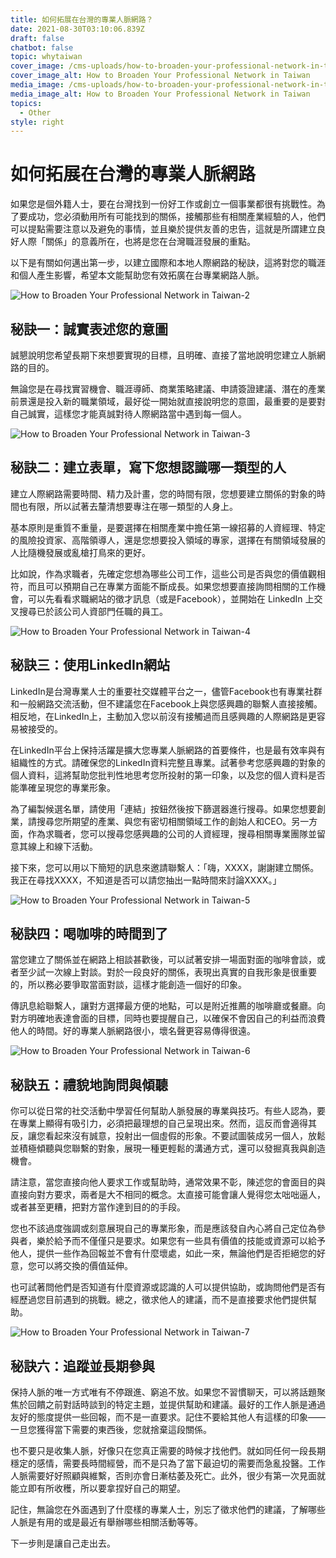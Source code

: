 ```yaml
---
title: 如何拓展在台灣的專業人脈網路？
date: 2021-08-30T03:10:06.839Z
draft: false
chatbot: false
topic: whytaiwan
cover_image: /cms-uploads/how-to-broaden-your-professional-network-in-taiwan-1.jpg
cover_image_alt: How to Broaden Your Professional Network in Taiwan
media_image: /cms-uploads/how-to-broaden-your-professional-network-in-taiwan-1.jpg
media_image_alt: How to Broaden Your Professional Network in Taiwan
topics:
  - Other
style: right
---
```

# 如何拓展在台灣的專業人脈網路

如果您是個外籍人士，要在台灣找到一份好工作或創立一個事業都很有挑戰性。為了要成功，您必須動用所有可能找到的關係，接觸那些有相關產業經驗的人，他們可以提點需要注意以及避免的事情，並且樂於提供友善的忠告，這就是所謂建立良好人際「關係」的意義所在，也將是您在台灣職涯發展的重點。

以下是有關如何邁出第一步，以建立國際和本地人際網路的秘訣，這將對您的職涯和個人產生影響，希望本文能幫助您有效拓廣在台專業網路人脈。

![How to Broaden Your Professional Network in Taiwan-2](/cms-uploads/how-to-broaden-your-professional-network-in-taiwan-2.jpg)

## 秘訣一：誠實表述您的意圖

誠懇說明您希望長期下來想要實現的目標，且明確、直接了當地說明您建立人脈網路的目的。

無論您是在尋找實習機會、職涯導師、商業策略建議、申請簽證建議、潛在的產業前景還是投入新的職業領域，最好從一開始就直接說明您的意圖，最重要的是要對自己誠實，這樣您才能真誠對待人際網路當中遇到每一個人。

![How to Broaden Your Professional Network in Taiwan-3](/cms-uploads/how-to-broaden-your-professional-network-in-taiwan-3.jpg)

## 秘訣二：建立表單，寫下您想認識哪一類型的人

建立人際網路需要時間、精力及計畫，您的時間有限，您想要建立關係的對象的時間也有限，所以試著去釐清想要專注在哪一類型的人身上。

基本原則是重質不重量，是要選擇在相關產業中擔任第一線招募的人資經理、特定的風險投資家、高階領導人，還是您想要投入領域的專家，選擇在有關領域發展的人比隨機發展或亂槍打鳥來的更好。

比如說，作為求職者，先確定您想為哪些公司工作，這些公司是否與您的價值觀相符，而且可以預期自己在專業方面能不斷成長。如果您想要直接詢問相關的工作機會，可以先看看求職網站的徵才訊息（或是Facebook），並開始在 LinkedIn 上交叉搜尋已於該公司人資部門任職的員工。

![How to Broaden Your Professional Network in Taiwan-4](/cms-uploads/how-to-broaden-your-professional-network-in-taiwan-4.jpg)

## 秘訣三：使用LinkedIn網站

LinkedIn是台灣專業人士的重要社交媒體平台之一，儘管Facebook也有專業社群和一般網路交流活動，但不建議您在Facebook上與您感興趣的聯繫人直接接觸。相反地，在LinkedIn上，主動加入您以前沒有接觸過而且感興趣的人際網路是更容易被接受的。

在LinkedIn平台上保持活躍是擴大您專業人脈網路的首要條件，也是最有效率與有組織性的方式。請確保您的LinkedIn資料完整且專業。試著參考您感興趣的對象的個人資料，這將幫助您批判性地思考您所投射的第一印象，以及您的個人資料是否能準確呈現您的專業形象。

為了編製候選名單，請使用「連結」按鈕然後按下篩選器進行搜尋。如果您想要創業，請搜尋您所期望的產業、與您有密切相關領域工作的創始人和CEO。另一方面，作為求職者，您可以搜尋您感興趣的公司的人資經理，搜尋相關專業團隊並留意其線上和線下活動。

接下來，您可以用以下簡短的訊息來邀請聯繫人：「嗨，XXXX，謝謝建立關係。我正在尋找XXXX，不知道是否可以請您抽出一點時間來討論XXXX。」

![How to Broaden Your Professional Network in Taiwan-5](/cms-uploads/how-to-broaden-your-professional-network-in-taiwan-5.jpg)

## 秘訣四：喝咖啡的時間到了

當您建立了關係並在網路上相談甚歡後，可以試著安排一場面對面的咖啡會談，或者至少試一次線上對談。對於一段良好的關係，表現出真實的自我形象是很重要的，所以務必要爭取當面對談，這樣才能創造一個好的印象。

傳訊息給聯繫人，讓對方選擇最方便的地點，可以是附近推薦的咖啡廳或餐廳。向對方明確地表達會面的目標，同時也要提醒自己，以確保不會因自己的利益而浪費他人的時間。好的專業人脈網路很小，壞名聲更容易傳得很遠。

![How to Broaden Your Professional Network in Taiwan-6](/cms-uploads/how-to-broaden-your-professional-network-in-taiwan-6.jpg)

## 秘訣五：禮貌地詢問與傾聽

你可以從日常的社交活動中學習任何幫助人脈發展的專業與技巧。有些人認為，要在專業上顯得有吸引力，必須把最理想的自己呈現出來。然而，這反而會適得其反，讓您看起來沒有誠意，投射出一個虛假的形象。不要試圖裝成另一個人，放鬆並積極傾聽與您聯繫的對象，展現一種更輕鬆的溝通方式，還可以發掘真我與創造機會。

請注意，當您直接向他人要求工作或幫助時，通常效果不彰，陳述您的會面目的與直接向對方要求，兩者是大不相同的概念。太直接可能會讓人覺得您太咄咄逼人，或者甚至更糟，把對方當作達到目的的手段。

您也不該過度強調或刻意展現自己的專業形象，而是應該發自內心將自己定位為參與者，樂於給予而不僅僅只是要求。如果您有一些具有價值的技能或資源可以給予他人，提供一些作為回報並不會有什麼壞處，如此一來，無論他們是否拒絕您的好意，您可以將交換的價值延伸。

也可試著問他們是否知道有什麼資源或認識的人可以提供協助，或詢問他們是否有經歷過您目前遇到的挑戰。總之，徵求他人的建議，而不是直接要求他們提供幫助。

![How to Broaden Your Professional Network in Taiwan-7](/cms-uploads/how-to-broaden-your-professional-network-in-taiwan-7.jpg)

## 秘訣六：追蹤並長期參與

保持人脈的唯一方式唯有不停跟進、窮追不放。如果您不習慣聊天，可以將話題聚焦於回饋之前對話時談到的特定主題，並提供幫助和建議。最好的工作人脈是通過友好的態度提供一些回報，而不是一直要求。記住不要給其他人有這樣的印象——一旦您獲得當下需要的東西後，您就捨棄這段關係。

也不要只是收集人脈，好像只在您真正需要的時候才找他們。就如同任何一段長期穩定的感情，需要長時間經營，而不是只為了當下最迫切的需要而急亂投醫。工作人脈需要好好照顧與維繫，否則亦會日漸枯萎及死亡。此外，很少有第一次見面就能立即有所收穫，所以要拿捏好自己的期望。

記住，無論您在外面遇到了什麼樣的專業人士，別忘了徵求他們的建議，了解哪些人脈是有用的或是最近有舉辦哪些相關活動等等。

下一步則是讓自己走出去。